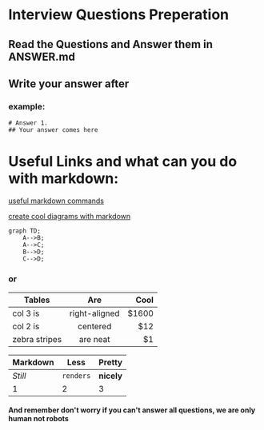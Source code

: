# Interview Questions Preperation

## Read the Questions and Answer them in ANSWER.md
## Write your answer after ## 
### example:
```
# Answer 1.
## Your answer comes here
```



# Useful Links and what can you do with markdown:


[useful markdown commands](https://github.com/adam-p/markdown-here/wiki/Markdown-Cheatsheet)

[create cool diagrams with markdown](https://support.typora.io/Draw-Diagrams-With-Markdown/)




```flow
graph TD;
    A-->B;
    A-->C;
    B-->D;
    C-->D;
```

### or

| Tables        | Are           | Cool  |
| ------------- |:-------------:| -----:|
| col 3 is      | right-aligned | $1600 |
| col 2 is      | centered      |   $12 |
| zebra stripes | are neat      |    $1 |


Markdown | Less | Pretty
--- | --- | ---
*Still* | `renders` | **nicely**
1 | 2 | 3


#### And remember don't worry if you can't answer all questions, we are only human not robots


